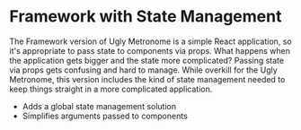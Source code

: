 # Framework with State Management

The Framework version of Ugly Metronome is a simple React application, so it's appropriate to pass state to components via props. What happens when the application gets bigger and the state more complicated? Passing state via props gets confusing and hard to manage. While overkill for the Ugly Metronome, this version includes the kind of state management needed to keep things straight in a more complicated application.

- Adds a global state management solution
- Simplifies arguments passed to components
